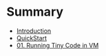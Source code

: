 # Summary

- [Introduction](./introduction.md)
- [QuickStart](./quickstart.md)
- [01. Running Tiny Code in VM](./01_running_tiny_code_in_vm.md)
